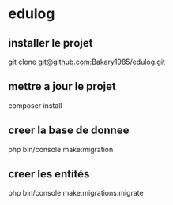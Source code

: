 # edulog
## installer le projet
git clone git@github.com:Bakary1985/edulog.git
## mettre a jour le projet
composer install
## creer la base de donnee
php bin/console make:migration
## creer les entités
php bin/console make:migrations:migrate

